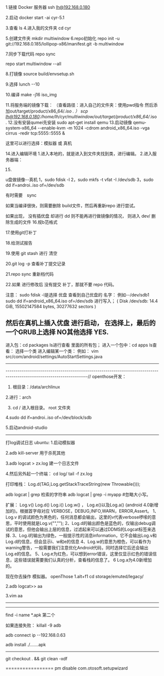 1.链接 Docker 服务器
ssh lh@192.168.0.180

2.启动
docker start -ai cyr-5.1

3.查看
ls
4.进入我的文件夹
cd cyr


5.创建文件夹
mkdir multiwindow
6.repo初始化
repo init -u git://192.168.0.185/lollipop-x86/manifest.git -b multiwindow

7.同步下载代码
repo sync

repo start multiwindow --all 

8.打镜像
source build/envsetup.sh

9.选择 
lunch  --10

10.编译
make -j16 iso_img

11.将服务端的镜像下载：
    （查看路径：进入自己的文件夹：使用pwd指令
     然后添加out/target/product/x86_64/*.iso .
      ）
    scp lh@192.168.0.180:/home/lh/cyr/multiwindow/out/target/product/x86_64/*.iso .
12.没有安装qumei先安装
	sudo apt-get install qemu
13.启动镜像
qemu-system-x86_64 --enable-kvm -m 1024 -cdrom android_x86_64.iso -vga cirrus -redir tcp:5555::5555 &

这里可以进行选择：模拟器  或   真机

14.进入编辑环境
   1.进入本地的，就是进入到文件夹找到类，进行编辑。
   2.进入服务器端：
  	


15.
u盘做镜像--真机
1，sudo fdisk -l
2，sudo mkfs -t vfat -I /dev/sdb
3，sudo dd if=androi..iso  of=/dev/sdb


有时需要　sync

如果当编译很快，则需要删除 build文件，然后再重新repo 进行尝试。

如果出现， 没有插优盘 却进行 dd
则不能再进行做镜像的情况，
则进入 dev/  	删除生成的文件
16.规b范格式

17.使用git打补丁

18.给测试报告

19.使用  git stash      进行 清空

20.git log -p  查看补丁提交记录

21.repo sync   重新档代码

22.如果  进行修改后  没有提交 补丁，那就不要 repo 代码。


注意：
    sudo fdisk -l是选择  优盘
    查看到自己优盘的 名字： 例如--/dev/sdb1
    sudo dd if=android_x86_64.iso of=/dev/sdb   进行写入；
   ( Disk /dev/sdb: 14.4 GiB, 15502147584 bytes, 30277632 sectors )

然后在真机上插入优盘  进行启动，
在选择上，最后的一个GRUB上选择 NO其他选择 YES.
------------------
进入包：cd packages
ls进行查看 里面的所有包；
进入一个包中：cd apps
ls查看：
选择一个类
进入编辑某一个类：
例如：
vim src/com/android/settings/AutoStartSettings.java

-------------------------
------------------------------------------------------------------------------------------------------------------------//
openthose开发：
1. 根目录：/data/archlinux


2.进行：arch


3. cd /                   进入根目录。    root 文件夹


4.sudo dd if=androi..iso  of=/dev/block/sdb

5.启动android-studio

---------------------------
打log调试日志
ubuntu:
1.启动模拟器
 

2.adb kill-server    用于杀死其他



3.adb logcat > zx.log         建一个日志文件



4.然后另外起一个终端：
  cd  log/
  tail -f zx.log

打印堆栈：
Log.d(TAG,Log.getStackTraceString(new Throwable()));  


adb logcat | grep  检索的字符串
adb logcat | grep -i myapp #忽略大小写。

扩展：
Log.v() Log.d() Log.i() Log.w() ， Log.e()以及Log.a() (android 4.0新增加的)。根据首字母对应             VERBOSE，DEBUG,INFO,WARN，ERROR,Assert。
          1、Log.v 的调试颜色为黑色的，任何消息都会输出，这里的v代表verbose啰嗦的意思，平时使用就是Log.v("","");
          2、Log.d的输出颜色是蓝色的，仅输出debug调试的意思，但他会输出上层的信息，过滤起来可以通过DDMS的Logcat标签来选择.
          3、Log.i的输出为绿色，一般提示性的消息information，它不会输出Log.v和Log.d的信息，但会显示i、w和e的信息
         4、Log.w的意思为橙色，可以看作为warning警告，一般需要我们注意优化Android代码，同时选择它后还会输出Log.e的信息。
         5、Log.e为红色，可以想到error错误，这里仅显示红色的错误信息，这些错误就需要我们认真的分析，查看栈的信息了。
         6    Log.a为4.0新增加的。

现在你去操作  模拟器。
openThose
1.alt+f1  cd storage/emuted/legacy/

2.adb logcat>> aa

3.vim aa

------------------
------------------
find -i name *.apk    第二个

如果连接失败： killall -9 adb

adb connect ip                    --192.168.0.63

adb install ./.......apk

--------------
git checkout . && git clean -xdf

=================
pm disable com.otosoft.setupwizard        



